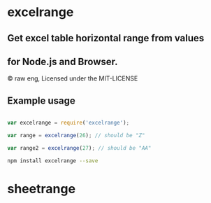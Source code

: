 
excelrange
=================

Get excel table horizontal range from values
-----------------------------------------
for Node.js and Browser.
-------------------------------------

&copy; raw eng, Licensed under the MIT-LICENSE



Example usage
-------------

```javascript

var excelrange = require('excelrange');

var range = excelrange(26); // should be "Z"

var range2 = excelrange(27); // should be "AA"

```

```bash
npm install excelrange --save

```
# sheetrange
